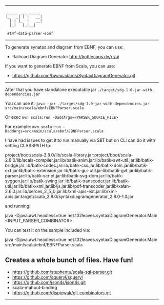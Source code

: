 -------------------------------------------------------------------------------
```
 _____ ___ _____
|_   _| | |   __|
  | | |_  |   __|
  |_|   |_|__|

 #t4f-data-parser-ebnf
```
-------------------------------------------------------------------------------

To generate synatax and diagram from EBNF, you can use:

+ Railroad Diagram Generator http://bottlecaps.de/rr/ui

If you want to generate EBNF from Scala, you can use:

+ https://github.com/bwmcadams/SyntaxDiagramGenerator.git

-------------------------------------------------------------------------------

After that you have standalone executable jar `./target/sdg-1.0-jar-with-dependencies.jar`

You can use it: `java -jar ./target/sdg-1.0-jar-with-dependencies.jar src/main/scala/ebnf/EBNFParser.scala`

Or exec `mvn scala:run -DaddArgs=<PARSER_SOURCE_FILE>`

For example: `mvn scala:run -DaddArgs=src/main/scala/ebnf/EBNFParser.scala`

I have had issues to get it to run manually via SBT but on CLI can do it with setting CLASSPATH to:

project/boot/scala-2.8.0/lib/scala-library.jar:project/boot/scala-2.8.0/lib/scala-compiler.jar:lib/batik-anim.jar:lib/batik-awt-util.jar:lib/batik-bridge.jar:lib/batik-codec.jar:lib/batik-css.jar:lib/batik-dom.jar:lib/batik-ext.jar:lib/batik-extension.jar:lib/batik-gui-util.jar:lib/batik-gvt.jar:lib/batik-parser.jar:lib/batik-script.jar:lib/batik-svg-dom.jar:lib/batik-svggen.jar:lib/batik-swing.jar:lib/batik-transcoder.jar:lib/batik-util.jar:lib/batik-xml.jar:lib/js.jar:lib/pdf-transcoder.jar:lib/xalan-2.6.0.jar:lib/xerces_2_5_0.jar:lib/xml-apis-ext.jar:lib/xml-apis.jar:target/scala_2.8.0/syntaxdiagramgenerator_2.8.0-1.0.jar

and running:

java -Djava.awt.headless=true net.t32leaves.syntaxDiagramGenerator.Main <INPUT_PARSER_COMBINATOR>

You can test it on the sample included via:

java -Djava.awt.headless=true net.t32leaves.syntaxDiagramGenerator.Main src/main/scala/ebnf/EBNFParser.scala

Creates a whole bunch of files.  Have fun!
-------------------------------------------------------------------------------
+ https://github.com/stephentu/scala-sql-parser.git
+ https://github.com/squeryl/squeryl
+ https://github.com/json4s/json4s.git
+ scala-mahout-binding
+ https://github.com/djspiewak/gll-combinators.git
-------------------------------------------------------------------------------

